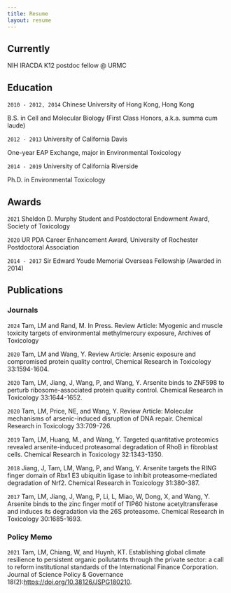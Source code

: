 ```yaml
---
title: Resume
layout: resume
---
```


  

## Currently

NIH IRACDA K12 postdoc fellow @ URMC

## Education

`2010 - 2012, 2014`
Chinese University of Hong Kong, Hong Kong

B.S. in Cell and Molecular Biology (First Class Honors, a.k.a. summa cum laude) 

`2012 - 2013`
University of California Davis

One-year EAP Exchange, major in Environmental Toxicology

`2014 - 2019`
University of California Riverside

Ph.D. in Environmental Toxicology

## Awards

`2021`
Sheldon D. Murphy Student and Postdoctoral Endowment Award, Society of Toxicology

`2020`
UR PDA Career Enhancement Award, University of Rochester Postdoctoral Association

`2014 - 2017`
Sir Edward Youde Memorial Overseas Fellowship (Awarded in 2014)

## Publications

<!-- A list is also available [online](https://scholar.google.com/citations?user=cGKdogUAAAAJ&hl=en) -->

### Journals

`2024`
Tam, LM and Rand, M. In Press. Review Article: Myogenic and muscle toxicity targets of environmental methylmercury exposure, Archives of Toxicology

`2020`
Tam, LM and Wang, Y. Review Article: Arsenic exposure and compromised protein quality control, Chemical Research in Toxicology 33:1594-1604.

`2020`
Tam, LM, Jiang, J, Wang, P, and Wang, Y. Arsenite binds to ZNF598 to perturb ribosome-associated protein quality control. Chemical Research in Toxicology 33:1644-1652.

`2020`
Tam, LM, Price, NE, and Wang, Y. Review Article: Molecular mechanisms of arsenic-induced disruption of DNA repair. Chemical Research in Toxicology 33:709-726.

`2019`
Tam, LM, Huang, M., and Wang, Y. Targeted quantitative proteomics revealed arsenite-induced proteasomal degradation of RhoB in fibroblast cells. Chemical Research in Toxicology 32:1343-1350.

`2018`
Jiang, J, Tam, LM, Wang, P, and Wang, Y. Arsenite targets the RING finger domain of Rbx1 E3 ubiquitin ligase to inhibit proteasome-mediated degradation of Nrf2. Chemical Research in Toxicology 31:380-387.

`2017`
Tam, LM, Jiang, J, Wang, P, Li, L, Miao, W, Dong, X, and Wang, Y. Arsenite binds to the zinc finger motif of TIP60 histone acetyltransferase and induces its degradation via the 26S proteasome. Chemical Research in Toxicology 30:1685-1693. 

### Policy Memo

`2021`
Tam, LM, Chiang, W, and Huynh, KT. Establishing global climate resilience to persistent organic pollutatnts through the private sector: a call to reform institutional standards of the International Finance Corporation. Journal of Science Policy & Governance 18(2):https://doi.org/10.38126/JSPG180210. 






